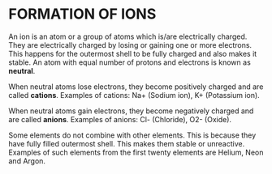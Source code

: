 # FORMATION OF IONS

An ion is an atom or a group of atoms which is/are electrically charged. They are electrically charged by losing or gaining one or more electrons. This happens for the outermost shell to be fully charged and also makes it stable. An atom with equal number of protons and electrons is known as **neutral**.

When neutral atoms lose electrons, they become positively charged and are called **cations**. Examples of cations: Na+ (Sodium ion), K+ (Potassium ion).

When neutral atoms gain electrons, they become negatively charged and are called **anions**. Examples of anions: Cl- (Chloride), O2- (Oxide).

Some elements do not combine with other elements. This is because they have fully filled outermost shell. This makes them stable or unreactive. Examples of such elements from the first twenty elements are Helium, Neon and Argon.
